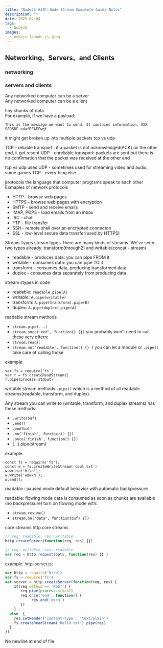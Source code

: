 ```yaml
---
title: "NodeJS #3期：Node Stream Complete Guide Notes"
description: ""
date: 2025-02-04
tags:
  - NodeJS
images:
  - nodejs-1/node-js.jpeg
---
```


## Networking、Servers、and Clients  

### networking  

### servers and clients  

Any networked computer can be a server  
Any networked computer can be a client  

tiny chunks of data  
For example, if we have a payload:

`This is the message we want to send. It contains information. XXX SFDSDF sdafEFAEFwqf`

it might get broken up into multiple packets
tcp vs udp

TCP - reliable transport : if a packet is not acknowledged(ACK) on the other end, it get resent
UDP - unreliable transport: packets are sent but there is no confirmation that the packet was received at the other end

tcp vs udp uses
UDP  -  sometimes used for streaming video and audio, some games
TCP  -  everything else

protocols
the language that computer programs speak to each other
Exmaples of network protocols

* HTTP - browse web pages
* HTTPS - browse web pages with encryption
* SMTP - send and receive emails
* IMAP, POP3 - load emails from an inbox
* IRC - chat
* FTP - file transfer
* SSH - remote shell over an encrypted connecton
* SSL - low-level secure data transfer(used by HTTPS)

Stream Types
stream types
There are many kinds of streams. We've seen two types already: transform(through2) and writable(concat - stream)

* readable - produces data: you can pipe FROM it
* writable - consumes data: you can pipe TO it
* transform - consumes data, producing transformed data
* duplex - consumes data separately from producing data

stream stypes in code

* readable: `readable.pipe(A)`
* writable: `A.pipe(writable)`
* transform: `A.pipe(transform).pipe(B)`
* duplex: `A.pipe(duplex).pipe(A)`

readable stream methods

* `stream.pipe(...)`
* `stream.once('end', function() {})`
you probably won't need to call these very oftern:
* `stream.read()`
* `stream.on('readable', function() {} )`
you can let a module or `.pipe()` take care of calling those

example:

```
var fs = require('fs')
var r = fs.createReadStream()
r.pipe(process.stdout)
```

writable stream methods
 `.pipe()` which is a method of all readable streams(readable, transform, and duplex).

Any stream you can write to (writable, transform, and duplex streams) has these methods:

* `.write(buf)`
* `.end()`
* `.end(buf)`
* `.on('finish', function() {})`
* `.once('finish', function() {})`
* (...).pipe(stream)

example:

```
const fs = require('fs');
const w = fs.createWriteStream('cool.txt`)
w.write('hi\n');
w.write('wow\n');
w.end();
```

readable : paused mode
default behavior with automatic backpressure

readable: flowing mode
data is consumed as soon as chunks are available (no backpressure)
turn on flowing mode with:

* `stream.resume()`
* `stream.on('data', function(buf) {})`

core streams
http core streams

```js
// req: readable, res: writable
http.createServer(function(req, res) {})

// req: writable, res: readable
var req = http.request(opts, function(res) {} )
```

example:
http-server.js:

```js
var http = require('http')
var fs = require('fs')
var server = http.createServer(function(req, res) {
    if(req.method == 'POST') {
       req.pipe(process.stdout)
       req.once('end', function() {
            res.end('ok\n')
       })       
    }
  else  {
    res.setHeader('content-type', 'text/plain')
    fs.createReadStream('hello.txt').pipe(res)
  }
})
```
 No newline at end of file
